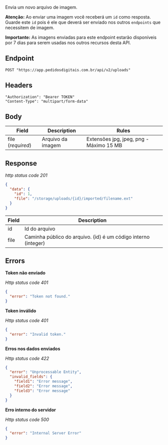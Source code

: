 Envia um novo arquivo de imagem.

**Atenção:** Ao enviar uma imagem você receberá um `id` como resposta. Guarde este `id` pois é ele que deverá ser enviado nos outros `endpoints` que necessitem de imagem.

**Importante:** As imagens enviadas para este endpoint estarão disponíveis por 7 dias para serem usadas nos outros recursos desta API.

## Endpoint

```
POST "https://app.pedidosdigitais.com.br/api/v2/uploads"
```

## Headers

```
"Authorization": "Bearer TOKEN"
"Content-Type": "multipart/form-data"
```

## Body

| Field             | Description       | Rules                                   |
| ----------------- | ----------------- | --------------------------------------- |
| file (_required_) | Arquivo da imagem | Extensões jpg, jpeg, png - Máximo 15 MB |

## Response

_http status code 201_

```json
{
  "data": {
    "id": 1,
    "file": "/storage/uploads/{id}/imported/filename.ext"
  }
}
```

| Field | Description                                                    |
| ----- | -------------------------------------------------------------- |
| id    | Id do arquivo                                                  |
| file  | Caminha público do arquivo. {id} é um código interno (integer) |

## Errors

**Token não enviado**

_Http status code 401_

```json
{
  "error": "Token not found."
}
```

**Token inválido**

_Http status code 401_

```json
{
  "error": "Invalid token."
}
```

**Erros nos dados enviados**

_Http status code 422_

```json
{
  "error": "Unprocessable Entity",
  "invalid_fields": {
    "field1": "Error message",
    "field2": "Error message",
    "field3": "Error message"
  }
}
```

**Erro interno do servidor**

_Http status code 500_

```json
{
  "error": "Internal Server Error"
}
```
